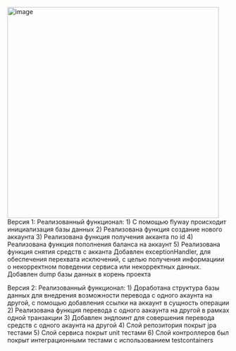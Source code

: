 <img width="480" alt="image" src="https://github.com/user-attachments/assets/bc90fb3a-9262-492e-8d8e-04a00244f8c2" /> <br>
Версия 1:
  Реализованный функционал:
    1) С помощью flyway происходит инициализация базы данных
    2) Реализована функция создание нового аккаунта
    3) Реализована функция получения акканта по id
    4) Реализована функция пополнения баланса на аккаунт
    5) Реализована функция снятия средств с акканта
  Добавлен exceptionHandler, для обеспечения перехвата исключений, с целью получения информациии о некорректном поведении сервиса или некорректных данных.
  Добавлен dump базы данных в корень проекта

Версия 2:
  Реализованный функционал:
    1) Доработана структура базы данных для внедрения возможности перевода с одного акаунта на другой, с помощью добавления ссылки на аккаунт в сущность операции
    2) Реализована функция перевода с одного аакаунта на другой в рамках одной транзакции
    3) Добавлен эндпоинт для совершения перевода средств с одного акаунта на другой
    4) Слой репозитория покрыт jpa тестами
    5) Слой сервиса покрыт unit тестами
    6) Слой контроллеров был покрыт интеграционными тестами с использованием testcontainers
